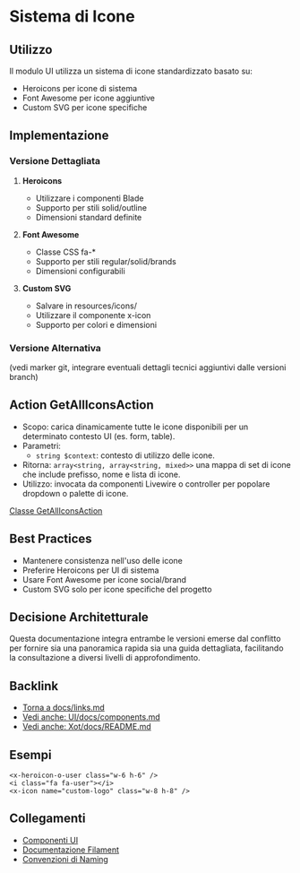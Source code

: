# Sistema di Icone

## Utilizzo
Il modulo UI utilizza un sistema di icone standardizzato basato su:
- Heroicons per icone di sistema
- Font Awesome per icone aggiuntive
- Custom SVG per icone specifiche

## Implementazione
### Versione Dettagliata
1. **Heroicons**
   - Utilizzare i componenti Blade
   - Supporto per stili solid/outline
   - Dimensioni standard definite

2. **Font Awesome**
   - Classe CSS fa-*
   - Supporto per stili regular/solid/brands
   - Dimensioni configurabili

3. **Custom SVG**
   - Salvare in resources/icons/
   - Utilizzare il componente x-icon
   - Supporto per colori e dimensioni

### Versione Alternativa
(vedi marker git, integrare eventuali dettagli tecnici aggiuntivi dalle versioni branch)

## Action GetAllIconsAction
- Scopo: carica dinamicamente tutte le icone disponibili per un determinato contesto UI (es. form, table).
- Parametri:
  - `string $context`: contesto di utilizzo delle icone.
- Ritorna: `array<string, array<string, mixed>>` una mappa di set di icone che include prefisso, nome e lista di icone.
- Utilizzo: invocata da componenti Livewire o controller per popolare dropdown o palette di icone.

[Classe GetAllIconsAction](/laravel/Modules/UI/app/Actions/Icon/GetAllIconsAction.php)

## Best Practices
- Mantenere consistenza nell'uso delle icone
- Preferire Heroicons per UI di sistema
- Usare Font Awesome per icone social/brand
- Custom SVG solo per icone specifiche del progetto

## Decisione Architetturale
Questa documentazione integra entrambe le versioni emerse dal conflitto per fornire sia una panoramica rapida sia una guida dettagliata, facilitando la consultazione a diversi livelli di approfondimento.

## Backlink
- [Torna a docs/links.md](../../../../docs/links.md)
- [Vedi anche: UI/docs/components.md](./components.md)
- [Vedi anche: Xot/docs/README.md](../../Xot/docs/README.md)

## Esempi
```blade
<x-heroicon-o-user class="w-6 h-6" />
<i class="fa fa-user"></i>
<x-icon name="custom-logo" class="w-8 h-8" />
```

## Collegamenti
- [Componenti UI](/var/www/html/_bases/base_ptvx_fila3_mono/laravel/Modules/UI/docs/components.md)
- [Documentazione Filament](/var/www/html/_bases/base_ptvx_fila3_mono/laravel/Modules/UI/docs/filament/README.md)
- [Convenzioni di Naming](/var/www/html/_bases/base_ptvx_fila3_mono/laravel/Modules/UI/docs/naming-conventions.md)